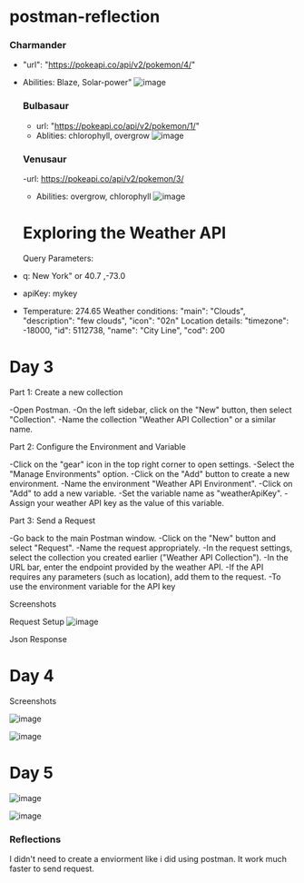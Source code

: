 # postman-reflection

 ### Charmander
- "url": "https://pokeapi.co/api/v2/pokemon/4/"
- Abilities: Blaze, Solar-power"
![image](https://github.com/GregoryRobetertson/postman-reflection/assets/147750592/07c32d32-38d8-4288-8a9e-6d26ff9c0fbb)


  ### Bulbasaur
  - url: "https://pokeapi.co/api/v2/pokemon/1/"
  - Ablities: chlorophyll, overgrow
  ![image](https://github.com/GregoryRobetertson/postman-reflection/assets/147750592/c04b0a8d-2e89-40f2-8e39-ed22df57bf3d)

  ### Venusaur
  -url: https://pokeapi.co/api/v2/pokemon/3/
  - Abilities: overgrow, chlorophyll
    ![image](https://github.com/GregoryRobetertson/postman-reflection/assets/147750592/170ae393-7e2e-4dff-b7d3-2be00a949189)


  # Exploring the Weather API

  Query Parameters:
- q: New York" or 40.7 ,-73.0
- apiKey: mykey

- Temperature: 274.65
Weather conditions:  "main": "Clouds",
            "description": "few clouds",
            "icon": "02n"
Location details:  "timezone": -18000,
    "id": 5112738,
    "name": "City Line",
    "cod": 200

# Day 3

Part 1: Create a new collection

-Open Postman.
-On the left sidebar, click on the "New" button, then select "Collection".
-Name the collection "Weather API Collection" or a similar name.

Part 2: Configure the Environment and Variable

-Click on the "gear" icon in the top right corner to open settings.
-Select the "Manage Environments" option.
-Click on the "Add" button to create a new environment.
-Name the environment "Weather API Environment".
-Click on "Add" to add a new variable.
-Set the variable name as "weatherApiKey".
-Assign your weather API key as the value of this variable.

Part 3: Send a Request

-Go back to the main Postman window.
-Click on the "New" button and select "Request".
-Name the request appropriately.
-In the request settings, select the collection you created earlier ("Weather API Collection").
-In the URL bar, enter the endpoint provided by the weather API.
-If the API requires any parameters (such as location), add them to the request.
-To use the environment variable for the API key

Screenshots

Request Setup
![image](https://github.com/GregoryRobetertson/postman-reflection/assets/147750592/689a7678-b6ed-4ed8-9778-b1cd2e04eb53)

Json Response 

# Day 4

Screenshots

![image](https://github.com/GregoryRobetertson/postman-reflection/assets/147750592/d9093f3c-5cc8-4724-8513-14f167d3ef9e)

![image](https://github.com/GregoryRobetertson/postman-reflection/assets/147750592/9ec002e9-1533-4ed8-ae43-abe23dc56dac)

# Day 5

![image](https://github.com/GregoryRobetertson/postman-reflection/assets/147750592/2d544ca6-7c57-4c71-9472-2101c9acc4ae)

![image](https://github.com/GregoryRobetertson/postman-reflection/assets/147750592/1f5ddc6d-927c-4449-8b72-628f6ec00e65)

### Reflections

 I didn't need to create a enviorment like i did using postman. It work much faster to send request.







              
